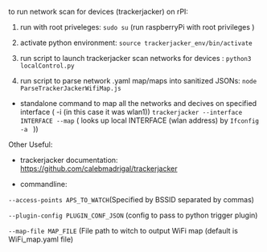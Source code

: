 to run network scan for devices (trackerjacker) on rPI:
1. run with root priveleges: 
```sudo su``` (run raspberryPi with root privileges )

2. activate python environment:
```source trackerjacker_env/bin/activate```

3. run script to launch trackerjacker scan networks for devices :
```python3 localControl.py```

4. run script to parse network .yaml map/maps into sanitized JSONs: 
``` node ParseTrackerJackerWifiMap.js ```


-  standalone command to map all the networks and decives on specified interface ( -i (in this case  it was wlan1))
```trackerjacker --interface INTERFACE --map``` ( looks up local INTERFACE (wlan address) by ```Ifconfig -a ``` ))



Other Useful:

- trackerjacker documentation:
https://github.com/calebmadrigal/trackerjacker

- commandline:

```--access-points APS_TO_WATCH```(Specified by BSSID separated by commas)

```--plugin-config PLUGIN_CONF_JSON``` (config to pass to python trigger plugin)

```--map-file MAP_FILE```  (File path to witch to output WiFi map (default is WiFi_map.yaml file) 





